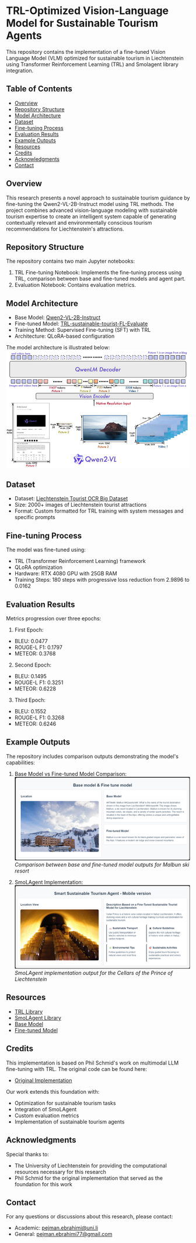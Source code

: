 # TRL-Optimized Vision-Language Model for Sustainable Tourism Agents

This repository contains the implementation of a fine-tuned Vision Language Model (VLM) optimized for sustainable tourism in Liechtenstein using Transformer Reinforcement Learning (TRL) and Smolagent library integration.

## Table of Contents
- [Overview](#overview)
- [Repository Structure](#repository-structure)
- [Model Architecture](#model-architecture)
- [Dataset](#dataset)
- [Fine-tuning Process](#fine-tuning-process)
- [Evaluation Results](#evaluation-results)
- [Example Outputs](#example-outputs)
- [Resources](#resources)
- [Credits](#credits)
- [Acknowledgments](#acknowledgments)
- [Contact](#contact)

## Overview

This research presents a novel approach to sustainable tourism guidance by fine-tuning the Qwen2-VL-2B-Instruct model using TRL methods. The project combines advanced vision-language modeling with sustainable tourism expertise to create an intelligent system capable of generating contextually relevant and environmentally conscious tourism recommendations for Liechtenstein's attractions.

## Repository Structure

The repository contains two main Jupyter notebooks:
1. TRL Fine-tuning Notebook: Implements the fine-tuning process using TRL, comparison between base and fine-tuned models and agent part.
2. Evaluation Notebook: Contains evaluation metrics.

## Model Architecture

- Base Model: [Qwen2-VL-2B-Instruct](https://huggingface.co/Qwen/Qwen2-VL-2B-Instruct)
- Fine-tuned Model: [TRL-sustainable-tourist-FL-Evaluate](https://huggingface.co/arad1367/TRL-sustainable-tourist-FL-Evaluate)
- Training Method: Supervised Fine-tuning (SFT) with TRL
- Architecture: QLoRA-based configuration

The model architecture is illustrated below:
![Qwen2-VL Model Architecture](Qwen2_VL.png)

## Dataset

- Dataset: [Liechtenstein Tourist OCR Big Dataset](https://huggingface.co/datasets/arad1367/Liechtenstein_Tourist_OCR_Big_Dataset)
- Size: 2000+ images of Liechtenstein tourist attractions
- Format: Custom formatted for TRL training with system messages and specific prompts

## Fine-tuning Process

The model was fine-tuned using:
- TRL (Transformer Reinforcement Learning) framework
- QLoRA optimization
- Hardware: RTX 4080 GPU with 25GB RAM
- Training Steps: 180 steps with progressive loss reduction from 2.9896 to 0.0162

## Evaluation Results

Metrics progression over three epochs:
1. First Epoch:
  - BLEU: 0.0477
  - ROUGE-L F1: 0.1797
  - METEOR: 0.3768

2. Second Epoch:
  - BLEU: 0.1495
  - ROUGE-L F1: 0.3251
  - METEOR: 0.6228

3. Third Epoch:
  - BLEU: 0.1552
  - ROUGE-L F1: 0.3268
  - METEOR: 0.6246

## Example Outputs

The repository includes comparison outputs demonstrating the model's capabilities:

1. Base Model vs Fine-tuned Model Comparison:
  ![Malbun Ski Resort Comparison](OutputMalbun.png)
  *Comparison between base and fine-tuned model outputs for Malbun ski resort*

2. SmoLAgent Implementation:
  ![Cellars Agent Output](AgentCellarPrince.png)
  *SmoLAgent implementation output for the Cellars of the Prince of Liechtenstein*

## Resources

- [TRL Library](https://github.com/huggingface/trl)
- [SmoLAgent Library](https://github.com/huggingface/smolagents)
- [Base Model](https://huggingface.co/Qwen/Qwen2-VL-2B-Instruct)
- [Fine-tuned Model](https://huggingface.co/arad1367/TRL-sustainable-tourist-FL-Evaluate)

## Credits

This implementation is based on Phil Schmid's work on multimodal LLM fine-tuning with TRL. The original code can be found here:
- [Original Implementation](https://github.com/philschmid/deep-learning-pytorch-huggingface/blob/main/training/fine-tune-multimodal-llms-with-trl.ipynb)

Our work extends this foundation with:
- Optimization for sustainable tourism tasks
- Integration of SmoLAgent
- Custom evaluation metrics
- Implementation of sustainable tourism agents

## Acknowledgments

Special thanks to:
- The University of Liechtenstein for providing the computational resources necessary for this research
- Phil Schmid for the original implementation that served as the foundation for this work

## Contact

For any questions or discussions about this research, please contact:
- Academic: pejman.ebrahimi@uni.li
- General: pejman.ebrahimi77@gmail.com
